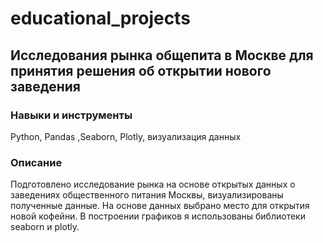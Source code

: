 # educational_projects
##  Исследования рынка общепита в Москве для принятия решения об открытии нового заведения
### Навыки и инструменты
Python, Pandas ,Seaborn, Plotly, визуализация данных
### Описание
Подготовлено исследование рынка на основе открытых данных о заведениях общественного питания Москвы, визуализированы полученные данные. На основе данных выбрано место для открытия новой кофейни. В построении графиков я использованы библиотеки seaborn и plotly. 
